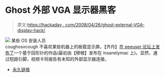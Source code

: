 # Ghost 外部 VGA 显示器黑客

> 原文:[https://hackaday . com/2008/04/26/ghost-external-VGA-display-hack/](https://hackaday.com/2008/04/26/ghost-external-vga-display-hack/)

![](../Images/7f00bd71f086a1bde7220d49593f2d66.png)
某些 OS 安装人员 cough*osx*cough 不喜欢某些机器上的板载显示屏。【齐丹】[在 eeeuser 论坛上发布了](http://forum.eeeuser.com/viewtopic.php?id=7562)一个基于回形针的作品(最初由【穆根】发布在 insanelymac 上)。显然，通过短路引脚，视频卡将报告有未知的外部显示器连接。

*   [永久链接](http://forum.eeeuser.com/viewtopic.php?id=7562)